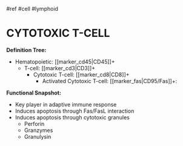 #ref #cell #lymphoid 

# CYTOTOXIC T-CELL

**Definition Tree:**
- Hematopoietic: [[marker_cd45|CD45]]+ 
	- T-cell: [[marker_cd3|CD3]]+ 
		- Cytotoxic T-cell: [[marker_cd8|CD8]]+
			- Activated Cytotoxic T-cell: [[marker_fas|CD95/Fas]]+: 

**Functional Snapshot:**
- Key player in adaptive immune response
- Induces apoptosis through Fas/FasL interaction
- Induces apoptosis through cytotoxic granules
	- Perforin
	- Granzymes
	- Granulysin